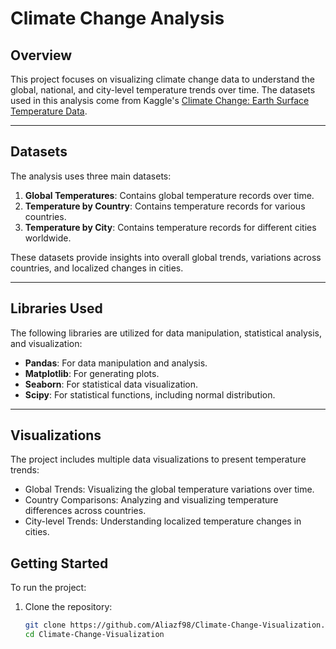 # Climate Change Analysis

## Overview
This project focuses on visualizing climate change data to understand the global, national, and city-level temperature trends over time. The datasets used in this analysis come from Kaggle's [Climate Change: Earth Surface Temperature Data](https://www.kaggle.com/datasets/berkeleyearth/climate-change-earth-surface-temperature-data).

---


## Datasets
The analysis uses three main datasets:
1. **Global Temperatures**: Contains global temperature records over time.
2. **Temperature by Country**: Contains temperature records for various countries.
3. **Temperature by City**: Contains temperature records for different cities worldwide.

These datasets provide insights into overall global trends, variations across countries, and localized changes in cities.

---

## Libraries Used
The following libraries are utilized for data manipulation, statistical analysis, and visualization:
- **Pandas**: For data manipulation and analysis.
- **Matplotlib**: For generating plots.
- **Seaborn**: For statistical data visualization.
- **Scipy**: For statistical functions, including normal distribution.

---

## Visualizations
The project includes multiple data visualizations to present temperature trends:
- Global Trends: Visualizing the global temperature variations over time.
- Country Comparisons: Analyzing and visualizing temperature differences across countries.
- City-level Trends: Understanding localized temperature changes in cities.

## Getting Started

To run the project:

1. Clone the repository:
   ```bash
   git clone https://github.com/Aliazf98/Climate-Change-Visualization.git
   cd Climate-Change-Visualization
